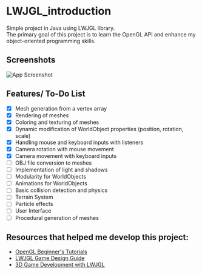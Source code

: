
# LWJGL_introduction

Simple project in Java using LWJGL library. \
The primary goal of this project is to learn the OpenGL API and enhance my object-oriented programming skills.

## Screenshots

![App Screenshot](https://i.imgur.com/jtsDB4W.gif)


## Features/ To-Do List

- [x]  Mesh generation from a vertex array
- [x]  Rendering of meshes
- [x]  Coloring and texturing of meshes
- [x]  Dynamic modification of WorldObject properties (position, rotation, scale)
- [x]  Handling mouse and keyboard inputs with listeners
- [x]  Camera rotation with mouse movement
- [x]  Camera movement with keyboard inputs
- [ ]  OBJ file conversion to meshes
- [ ]  Implementation of light and shadows
- [ ]  Modularity for WorldObjects
- [ ]  Animations for WorldObjects
- [ ]  Basic collision detection and physics
- [ ]  Terrain System
- [ ]  Particle effects
- [ ]  User Interface
- [ ]  Procedural generation of meshes
## Resources that helped me develop this project:
- [OpenGL Beginner's Tutorials](https://www.opengl-tutorial.org/beginners-tutorials/)
- [LWJGL Game Design Guide](https://coffeebeancode.gitbook.io/lwjgl-game-design/)
- [3D Game Development with LWJGL](https://lwjglgamedev.gitbooks.io/3d-game-development-with-lwjgl/content/)
